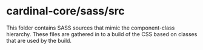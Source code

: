 # cardinal-core/sass/src

This folder contains SASS sources that mimic the component-class hierarchy. These files
are gathered in to a build of the CSS based on classes that are used by the build.
